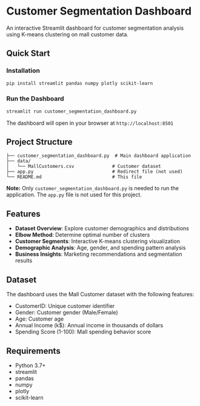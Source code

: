 # Customer Segmentation Dashboard

An interactive Streamlit dashboard for customer segmentation analysis using K-means clustering on mall customer data.

## Quick Start

### Installation
```bash
pip install streamlit pandas numpy plotly scikit-learn
```

### Run the Dashboard
```bash
streamlit run customer_segmentation_dashboard.py
```

The dashboard will open in your browser at `http://localhost:8501`

## Project Structure
```
├── customer_segmentation_dashboard.py  # Main dashboard application
├── data/
│   └── MallCustomers.csv              # Customer dataset
├── app.py                             # Redirect file (not used)
└── README.md                          # This file
```

**Note:** Only `customer_segmentation_dashboard.py` is needed to run the application. The `app.py` file is not used for this project.

## Features
- **Dataset Overview**: Explore customer demographics and distributions
- **Elbow Method**: Determine optimal number of clusters
- **Customer Segments**: Interactive K-means clustering visualization
- **Demographic Analysis**: Age, gender, and spending pattern analysis
- **Business Insights**: Marketing recommendations and segmentation results

## Dataset
The dashboard uses the Mall Customer dataset with the following features:
- CustomerID: Unique customer identifier
- Gender: Customer gender (Male/Female)
- Age: Customer age
- Annual Income (k$): Annual income in thousands of dollars
- Spending Score (1-100): Mall spending behavior score

## Requirements
- Python 3.7+
- streamlit
- pandas
- numpy
- plotly
- scikit-learn